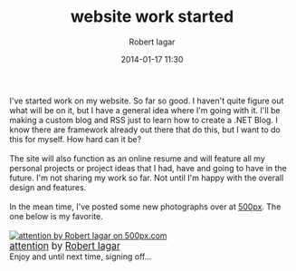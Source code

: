 ﻿---
layout: post
title: website work started
date: 2014-01-17 11:30
author: "Robert Iagar"
comments: true
tags: [.net, 500px, blog, Day to day, photos, website]
---
I've started work on my website. So far so good. I haven't quite figure out what will be on it, but I have a general idea where I'm going with it. I'll be making a custom blog and RSS just to learn how to create a .NET Blog. I know there are framework already out there that do this, but I want to do this for myself. How hard can it be?<br /><br />The site will also function as an online resume and will feature all my personal projects or project ideas that I had, have and going to have in the future. I'm not sharing my work so far. Not until I'm happy with the overall design and features.<br /><br />In the mean time, I've posted some new photographs over at <a href="http://500px.com/RobertIagar">500px</a>. The one below is my favorite.<br /><br /><a href="http://500px.com/photo/58003828">  <img alt="attention by Robert Iagar on 500px.com" border="0" src="http://ppcdn.500px.org/58003828/7d9675ff3423430ab0aa3c5bc87f264f6d233be1/4.jpg" /></a><br /><span style="font-size:120%;">  <a href="http://500px.com/photo/58003828">attention</a>  by   <a href="http://500px.com/RobertIagar">Robert Iagar</a></span><br />Enjoy and until next time, signing off...
